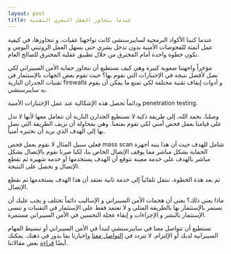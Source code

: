 ```yaml
---
layout: post
title: عندما يتجاوز العقل البشري التقنية
---
```


عندما كتبنا الأكواد البرمجية لسايبرسنشي كانت تواجهنا عقبات، و نتجاوزها، في كيفية عمل أتمتة للفحوصات الأمنية بدون تدخل بشري حتى يسهل العمل الروتيني اليومي و تكون خطوة واحدة أمام المخترق من خلال تطبيق عقلية المخترق للصالح العام.

مؤخراً واجهتنا صعوبة كبيرة وهي كيف نستطيع أن نتجاوز حماية الأمن السيبراني لكي نصل لأفضل نتيجة في الإختبارات التي نقوم بها؟ حيث تقوم بعض الجهات بالإستثمار في تقنيات الجدران النارية firewalls و أدوات إيقاف تقنية مختلفة لكي تمنع ما يمكن أن يقوم به سايبرسنشي.

ودائماً تحصل هذه الإشكالية عند عمل الإختبارات الأمنية penetration testing.


وصلنا، بحمد الله، إلى طريقة ذكية لا تستطيع الجدارن النارية أن تتعامل معها لأنها لا تدل على قيامنا بعمل فحص أمني لكي تقوم بمنعنا. وهي بمحاولة أن نزيف الطريقة التي نصل بها إلى الهدف الذي نريد أن نختبره أمنياً.


فعلى سبيل المثال لا نقوم بعمل فحص mass scan شامل للهدف حيث أن هذا ينبه أجهزة الحماية بشكل مباشر مما يوقف الإتصال الخاص بنا، لكنا صرنا نقوم بالإتصال بشكل مباشر بالهدف على خدمة معينة نتوقع أن الهدف يستخدمها أو خدمة شهيرة ثم نقطع الإتصال و نحصل على النتيجة.


ثم بعد هذة الخطوة، ننتقل تلقائياً إلى خدمة ثانية نعتقد أن هذا الهدف يستخدمها ثم نقطع الإتصال.


ماذا يعني ذلك؟ يعني أن هجمات الأمن السيبراني و الإساليب دائماً تختلف و يجب عليك أن تستمر بالإستثمار بها بالطريقة المثلى و لا تعتمد فقط على الإستثمار في التقنيات و تنسى الإستثمار بالبشر و الإجراءات و إبقاء عجلة التحسين في الأمن السيبراني مستمرة.


تستطيع أن تتواصل معنا في سايبرسنشي لتبدأ في الأمن السيبراني أو تبسيط المهام السيبرانية لديك أو الإلتزام. لا تتردد في [التواصل معنا](https://www.cybersenshi.com/#contactUsBlock) وإخبارنا بما يدور في ذهنك. يمكنك أيضًا [قراءة](https://blog.cybersenshi.com) بعض مقالاتنا.
